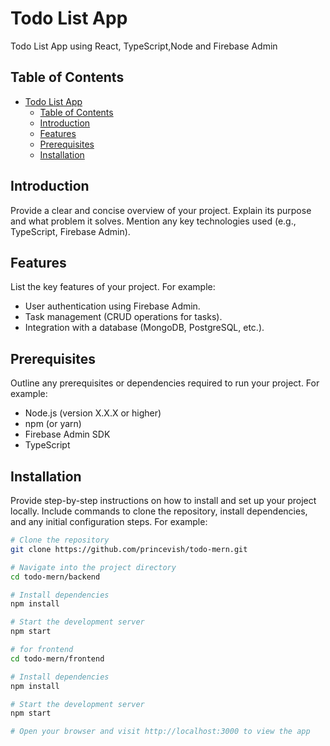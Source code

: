 # Todo List App

Todo List App using React, TypeScript,Node and Firebase Admin

## Table of Contents

- [Todo List App](#todo-list-app)
  - [Table of Contents](#table-of-contents)
  - [Introduction](#introduction)
  - [Features](#features)
  - [Prerequisites](#prerequisites)
  - [Installation](#installation)

## Introduction

Provide a clear and concise overview of your project. Explain its purpose and what problem it solves. Mention any key technologies used (e.g., TypeScript, Firebase Admin).

## Features

List the key features of your project. For example:

- User authentication using Firebase Admin.
- Task management (CRUD operations for tasks).
- Integration with a database (MongoDB, PostgreSQL, etc.).

## Prerequisites

Outline any prerequisites or dependencies required to run your project. For example:

- Node.js (version X.X.X or higher)
- npm (or yarn)
- Firebase Admin SDK
- TypeScript

## Installation

Provide step-by-step instructions on how to install and set up your project locally. Include commands to clone the repository, install dependencies, and any initial configuration steps. For example:

```bash
# Clone the repository
git clone https://github.com/princevish/todo-mern.git

# Navigate into the project directory
cd todo-mern/backend

# Install dependencies
npm install

# Start the development server
npm start

# for frontend
cd todo-mern/frontend

# Install dependencies
npm install

# Start the development server
npm start

# Open your browser and visit http://localhost:3000 to view the app


```
